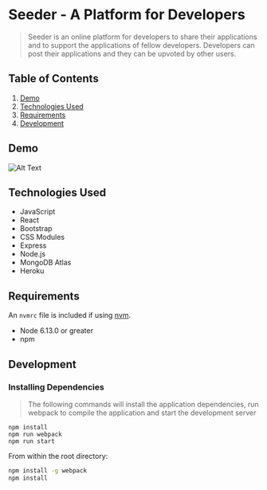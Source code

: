 # Seeder - A Platform for Developers

> Seeder is an online platform for developers to share their applications and to support the applications of fellow developers.
Developers can post their applications and they can be upvoted by other users.

## Table of Contents

1. [Demo](#demo)
2. [Technologies Used](#technologies-used)
3. [Requirements](#requirements)
4. [Development](#development)

## Demo

![Alt Text](https://i.imgur.com/WZKB9dL.gif)


## Technologies Used

 - JavaScript
 - React
 - Bootstrap
 - CSS Modules
 - Express
 - Node.js
 - MongoDB Atlas
 - Heroku

## Requirements

An `nvmrc` file is included if using [nvm](https://github.com/creationix/nvm).

- Node 6.13.0 or greater
- npm

## Development

### Installing Dependencies

> The following commands will install the application dependencies, run webpack to compile the application and start the development server

    npm install
    npm run webpack
    npm run start

From within the root directory:

```sh
npm install -g webpack
npm install
```

